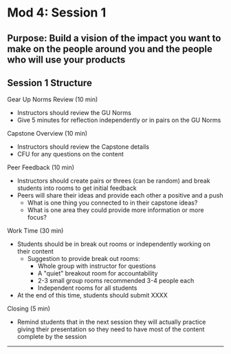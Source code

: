 # Mod 4: Session 1

## Purpose: Build a vision of the impact you want to make on the people around you and the people who will use your products

## Session 1 Structure

Gear Up Norms Review (10 min)
- Instructors should review the GU Norms 
- Give 5 minutes for reflection independently or in pairs on the GU Norms

Capstone Overview (10 min)
- Instructors should review the Capstone details
- CFU for any questions on the content

Peer Feedback (10 min)
- Instructors should create pairs or threes (can be random) and break students into rooms to get initial feedback
- Peers will share their ideas and provide each other a positive and a push
  - What is one thing you connected to in their capstone ideas?
  - What is one area they could provide more information or more focus? 

Work Time (30 min)
- Students should be in break out rooms or independently working on their content 
  - Suggestion to provide break out rooms:
    - Whole group with instructor for questions
    - A "quiet" breakout room for accountability
    - 2-3 small group rooms recommended 3-4 people each
    - Independent rooms for all students
 - At the end of this time, students should submit XXXX

Closing (5 min)
- Remind students that in the next session they will actually practice giving their presentation so they need to have most of the content complete by the session

---------------------------------------------------


